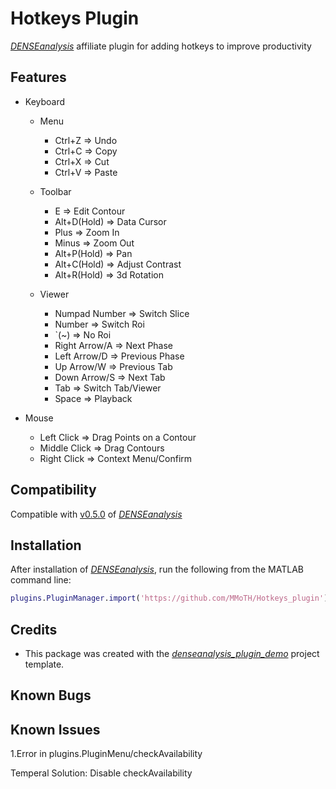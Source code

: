 # Hotkeys Plugin
[*DENSEanalysis*](https://github.com/denseanalysis/denseanalysis) affiliate plugin for adding hotkeys to improve productivity

## Features
- Keyboard
	- Menu
		- Ctrl+Z => Undo
		- Ctrl+C => Copy
		- Ctrl+X => Cut
		- Ctrl+V => Paste

	- Toolbar
		- E => Edit Contour
		- Alt+D(Hold) => Data Cursor
		- Plus => Zoom In
		- Minus => Zoom Out
		- Alt+P(Hold) => Pan
		- Alt+C(Hold) => Adjust Contrast
		- Alt+R(Hold) => 3d Rotation

	- Viewer
		- Numpad Number => Switch Slice
		- Number => Switch Roi
		- `(~) => No Roi
		- Right Arrow/A => Next Phase
		- Left Arrow/D => Previous Phase
		- Up Arrow/W => Previous Tab
		- Down Arrow/S => Next Tab
		- Tab => Switch Tab/Viewer
		- Space => Playback

- Mouse
	- Left Click => Drag Points on a Contour
	- Middle Click => Drag Contours
	- Right Click => Context Menu/Confirm
			
## Compatibility
Compatible with [v0.5.0](https://github.com/denseanalysis/denseanalysis/blob/master/CHANGELOG) of [*DENSEanalysis*](https://github.com/denseanalysis/denseanalysis)

## Installation
After installation of [*DENSEanalysis*](https://github.com/denseanalysis/denseanalysis), run the following from the MATLAB command line:

```matlab
plugins.PluginManager.import('https://github.com/MMoTH/Hotkeys_plugin')
```

## Credits
* This package was created with the [*denseanalysis_plugin_demo*](https://github.com/denseanalysis/denseanalysis_plugin_demo) project template.

## Known Bugs

## Known Issues
1.Error in plugins.PluginMenu/checkAvailability

Temperal Solution: Disable checkAvailability
